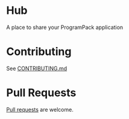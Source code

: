 # Hub
A place to share your ProgramPack application
# Contributing
See [CONTRIBUTING.md](https://ProgramPack/hub/blob/main/CONTRIBUTING.md)
# Pull Requests
[Pull requests](https://github.com/ProgramPack/hub/pulls) are welcome.

